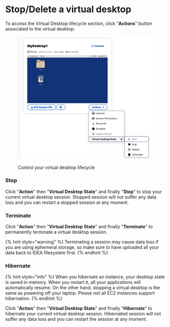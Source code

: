 # Stop/Delete a virtual desktop

To access the Virtual Desktop lifecycle section, click "**Actions**" button associated to the virtual desktop:

<figure><img src="../.gitbook/assets/Screen Shot 2022-10-25 at 2.00.17 PM.png" alt=""><figcaption><p>Control your virtual desktop lifecycle</p></figcaption></figure>

### Stop

Click "**Action**" then "**Virtual Desktop State**"  and finally "**Stop**" to stop your current virtual desktop session. Stopped session will not suffer any data loss and you can restart a stopped session at any moment.

### Terminate

Click "**Action**" then "**Virtual Desktop State**"  and finally "**Terminate**" to permanently terminate a virtual desktop  session.&#x20;

{% hint style="warning" %}
Terminating a session may cause data loss if you are using ephemeral storage, so make sure to have uploaded all your data back to IDEA filesystem first.
{% endhint %}

### Hibernate

{% hint style="info" %}
When you hibernate an instance, your desktop state is saved in memory. When you restart it, all your applications will automatically resume. On the other hand, stopping a virtual desktop is the same as powering off your laptop. Please not all EC2 instances support hibernation.
{% endhint %}

Click "**Action**" then "**Virtual Desktop State**"  and finally "**Hibernate**" to hibernate your current virtual desktop session. Hibernated session will not suffer any data loss and you can restart the session at any moment.&#x20;

##
